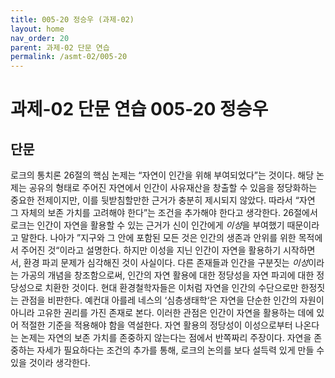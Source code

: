 ```yaml
---
title: 005-20 정승우 (과제-02)
layout: home
nav_order: 20
parent: 과제-02 단문 연습
permalink: /asmt-02/005-20
---
```


# 과제-02 단문 연습 005-20 정승우 

## 단문

로크의 통치론 26절의 핵심 논제는 “자연이 인간을 위해 부여되었다”는 것이다. 해당 논제는 공유의 형태로 주어진 자연에서 인간이 사유재산을 창출할 수 있음을 정당화하는 중요한 전제이지만, 이를 뒷받침할만한 근거가 충분히 제시되지 않았다. 따라서 “자연 그 자체의 보존 가치를 고려해야 한다”는 조건을 추가해야 한다고 생각한다.
26절에서 로크는 인간이 자연을 활용할 수 있는 근거가 신이 인간에게 *이성*을 부여했기 때문이라고 말한다. 나아가 ”지구와 그 안에 포함된 모든 것은 인간의 생존과 안위를 위한 목적에서 주어진 것“이라고 설명한다. 하지만 이성을 지닌 인간이 자연을 활용하기 시작하면서, 환경 파괴 문제가 심각해진 것이 사실이다. 다른 존재들과 인간을 구분짓는 *이성*이라는 가공의 개념을 창조함으로써, 인간의 자연 활용에 대한 정당성을 자연 파괴에 대한 정당성으로 치환한 것이다. 
현대 환경철학자들은 이처럼 자연을 인간의 수단으로만 한정짓는 관점을 비판한다. 예컨대 아를레 네스의 ‘심층생태학‘은 자연을 단순한 인간의 자원이 아니라 고유한 권리를 가진 존재로 본다. 이러한 관점은 인간이 자연을 활용하는 데에 있어 적절한 기준을 적용해야 함을 역설한다. 
자연 활용의 정당성이 이성으로부터 나온다는 논제는 자연의 보존 가치를 존중하지 않는다는 점에서 반쪽짜리 주장이다. 자연을 존중하는 자세가 필요하다는 조건의 추가를 통해, 로크의 논의를 보다 설득력 있게 만들 수 있을 것이라 생각한다.  